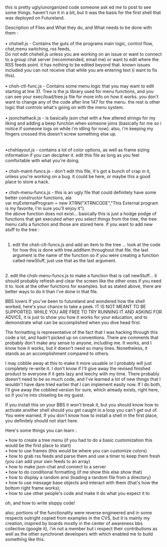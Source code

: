 this is pretty ugly/unorganized code someone ask ed me to post to see some things.  haven't run it in a bit, but it was the basis for the first shell that was deployed on Futureland.

Description of Files and What they do, and What needs to be done with them :<br>
<br>
• chshell.js - Contains the guts of the programs main logic, control flow, chat,menu switching, rss feeds,<br>
   Do not edit chshell.js unless you are working on an issue or want to connect to a group chat server (recommended, email me) or want to edit where the RSS feeds point. it has nothing to be edited beyond that.  known issues included you can not receive chat while you are entering text (i want to fix this).
<br><br>
• chsh-ctl-func.js - Contains some menu logic that you may want to edit starting at line 31.  Tree is the js library used for menu functions, and you can see your exec/load/tree.js file for more info on how it works.  you don't want to change any of the code after line 147 for the menu.  the rest is other logic that controls what's going on with the menu system.
<br><br>
• jsonchathack.js - is basically json chat with a few altered strings for my liking and adding a beep function when someone joins (basically for me so i notice if someone logs on while i'm idling for now).  also, i'm keeping my fingers crossed this doesn't screw something else up.  
<br><br>
•chshlayout.js - contains a lot of color options, as well as frame sizing information if you can decipher it.  edit this file as long as you feel comfortable with what you're doing.
<br><br>
• chsh-maint-funcs.js - don't edit this file, it's got a bunch of crap in it, unless you're working on a bug.  it could be here, or maybe this a good place to store a hack.
<br><br>
• chsh-menu-funcs.js - this is an ugly file that could definitely have some better constructor functions, ala <br>
var myExternalProgram = new XTRN("XTRNCODE","This External program is my favorite, I'm sure you'll enjoy it"). <br>
the above function does not exist... basically this is just a hodge podge of functions that get executed when you select things from the tree, the tree menu calls a function and those are stored here.  if you want to add new stuff to the tree : <br><br>

1. edit the chsh-ctl-funcs.js and add an item to the tree ... look at the code for how this is done with tree.addItem throughout that file.  the last argument is the name of the function so if you were creating a function called newStuff, just use that as the last argument.
<br>
2. edit the chsh-menu-funcs.js to make a function that is call newStuff...  it should probably refresh and clear the screen like the other ones if you need it to.  look at the other functions for examples.  but as stated above, there are better ways to do it than i've done in that file.   
<br>
 


BBS lovers If you've been to futureland and wondered how the shell worked, here's your chance to take a peek.  IT IS NOT MEANT TO BE SUPPORTED.  WHILE YOU ARE FREE TO TRY RUNNING IT AND ASKING FOR ADVICE, it is just to show you how it works for your education, and to demonstrate what can be accomplished when you dive head first.  

The formatting is representative of the fact that I was hacking through this code a lot, and hadn't picked up on conventions.  There are comments that probably don't make any sense to anyone, including me.  It works, and I know how it works, but it doesn't need so many lines.  Nonetheless, it stands as an accomplishment compared to others.

I may cobble away at this to make it more usuable or I probably will just completely re-write it.  I don't know if I'll give away the revised finished product to everyone if it gets lazy and leechy with my time.  There probably doesn't need to be so much code, and I've learned a lot of new things that I wouldn't have dare tried earlier that I can implement easily now.  If I do both, I'll give away the cobbled version for sure, which already exists, right here, so if you're into chiseling be my guest.

If you install this on your BBS it won't break it, but you should know how to activate another shell should you get caught in a loop you can't get out of.  You were warned.  If you don't know how to install a shell in the first place, you definitely should not start here.

Here's some things you can learn : 


• how to create a tree menu (if you had to do a basic customization this would be the first place to start)<br>
• how to use frames (this would be where you can customize colors)<br>
• how to grab rss feeds and parse them and use a timer to keep them fresh (you can add your own feeds to an array)<br>
• how to make json-chat and connect to a server<br>
• how to do conditional formatting (if me show this else show that)<br>
• how to display a random ansi (loading a random file from a directory)<br>
• how to use message base objects and interact with them (that's how the bottom right frame works);<br>
• how to use other people's code and make it do what you expect it to<br>

oh, and how to write sloppy code!  

also, portions of the functionality were reverse engineered and in some respects outright copied from examples in the CVS, but it is mainly my creation, inspired by boards mostly in the center of awareness bbs collective (google it), i'm not a member but i respect their contributions as well as the other synchronet developers with which enabled me to build something like this.


